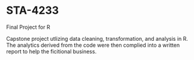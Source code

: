 # STA-4233
Final Project for R

Capstone project utlizing data cleaning, transformation, and analysis
in R. The analytics derived from the code were then complied into a written report
to help the ficitional business. 
